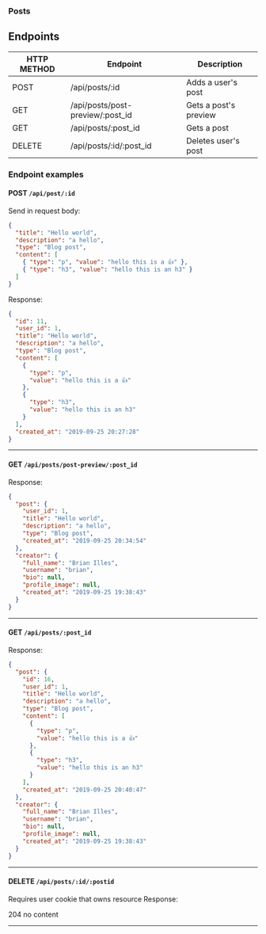 ### Posts

## Endpoints

| HTTP METHOD | Endpoint                         | Description           |
| ----------- | -------------------------------- | --------------------- |
| POST        | /api/posts/:id                   | Adds a user's post    |
| GET         | /api/posts/post-preview/:post_id | Gets a post's preview |
| GET         | /api/posts/:post_id              | Gets a post           |
| DELETE      | /api/posts/:id/:post_id          | Deletes user's post   |

### Endpoint examples

#### POST `/api/post/:id`

Send in request body:

```json
{
  "title": "Hello world",
  "description": "a hello",
  "type": "Blog post",
  "content": [
    { "type": "p", "value": "hello this is a 👍" },
    { "type": "h3", "value": "hello this is an h3" }
  ]
}
```

Response:

```json
{
  "id": 11,
  "user_id": 1,
  "title": "Hello world",
  "description": "a hello",
  "type": "Blog post",
  "content": [
    {
      "type": "p",
      "value": "hello this is a 👍"
    },
    {
      "type": "h3",
      "value": "hello this is an h3"
    }
  ],
  "created_at": "2019-09-25 20:27:28"
}
```

---

#### GET `/api/posts/post-preview/:post_id`

Response:

```json
{
  "post": {
    "user_id": 1,
    "title": "Hello world",
    "description": "a hello",
    "type": "Blog post",
    "created_at": "2019-09-25 20:34:54"
  },
  "creator": {
    "full_name": "Brian Illes",
    "username": "brian",
    "bio": null,
    "profile_image": null,
    "created_at": "2019-09-25 19:38:43"
  }
}
```

---

#### GET `/api/posts/:post_id`

Response:

```json
{
  "post": {
    "id": 16,
    "user_id": 1,
    "title": "Hello world",
    "description": "a hello",
    "type": "Blog post",
    "content": [
      {
        "type": "p",
        "value": "hello this is a 👍"
      },
      {
        "type": "h3",
        "value": "hello this is an h3"
      }
    ],
    "created_at": "2019-09-25 20:40:47"
  },
  "creator": {
    "full_name": "Brian Illes",
    "username": "brian",
    "bio": null,
    "profile_image": null,
    "created_at": "2019-09-25 19:38:43"
  }
}
```

---

#### DELETE `/api/posts/:id/:postid`

Requires user cookie that owns resource
Response:

204 no content

---
